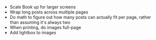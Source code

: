 * Scale Book up for larger screens
* Wrap long posts across multiple pages
* Do math to figure out how many posts can actually fit per page, rather than assuming it's always two
* When printing, do images full-page
* Add lightbox to images
